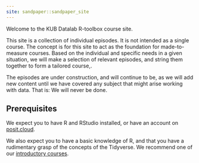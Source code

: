 ```yaml
---
site: sandpaper::sandpaper_site
---
```


Welcome to the KUB Datalab R-toolbox course site.

This site is a collection of individual episodes. It is not intended
as a single course. The concept is for this site to act as the  foundation for made-to-measure courses.
Based on the individual and specific needs in a given situation, we will make a 
selection of relevant episodes, and string them together to form a tailored 
course,.

The episodes are under construction, and will continue to be, as we will
add new content until we have covered any subject that might arise working with
data. That is: We will never be done.


## Prerequisites 

We expect you to have R and RStudio installed, or have an account on [posit.cloud](https://posit.cloud/).

We also expect you to have a basic knowledge of R, and that you have a rudimentary
grasp of the concepts of the Tidyverse. We recommend one of our [introductory
courses](https://kubdatalab.github.io/R-intro/).





